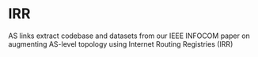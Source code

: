 # IRR
AS links extract codebase and datasets from our IEEE INFOCOM paper on augmenting AS-level topology using Internet Routing Registries (IRR)
